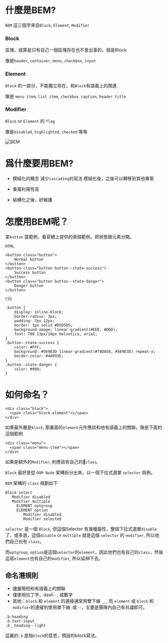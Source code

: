 
# 什麼是BEM?

`BEM` 這三個字來自`Block`, `Element`, `Modifier`

### Block

區塊，就算是只有自己一個區塊存在也不會出事的，就是Block

像是`header`, `container`, `menu`, `checkbox`, `input`

### Element

`Block` 的一部分，不能獨立存在，和`Block`有語義上的關連

像是
`menu item`, `list itme`, `checkbox caption`, `header title`

### Modifier

`Block` or `Element` 的 `flag`

像是`disabled`, `highlighted`, `checked` 等等

![BEM](./images/2018/06/bem.png)

# 爲什麼要用BEM?

* 模組化的概念
  減少`cascading`的寫法
  模組化後，之後可以轉移到其他專案

* 重複利用性高
* 結構化之後，好維護


# 怎麼用BEM呢？

拿`button` 當範例，看官網上提供的兩個範例，把狀態跟元素分開。


`HTML`

```
<button class="button">
	Normal button
</button>
<button class="button button--state-success">
	Success button
</button>
<button class="button button--state-danger">
	Danger button
</button>
```


`CSS`
```
.button {
	display: inline-block;
	border-radius: 3px;
	padding: 7px 12px;
	border: 1px solid #D5D5D5;
	background-image: linear-gradient(#EEE, #DDD);
	font: 700 13px/18px Helvetica, arial;
}
.button--state-success {
	color: #FFF;
	background: #569E3D linear-gradient(#79D858, #569E3D) repeat-x;
	border-color: #4A993E;
}
.button--state-danger {
	color: #900;
}

```


# 如何命名？

```
<div class="block">
  <span class="block-element"></span>
</div>
```

如果最外層是`block`, 那裏面的`element`元件應該和他有語義上的關聯。像是下面的這個範例

```
<div class="menu">
  <span class="menu-item"></span>
</div>
```

如果是額外的`Modifier`, 則應該有自己的`class`,


`Block` 最好是從 `DOM Node` 架構拆分出來，以一個下拉式選單 `selector` 爲例。

`BEM` 架構的 `class` 規劃如下


```
Block select
   Modifier disabled
   Modifier multiple
     ELEMENT optgroup
     ELEMENT option
        Modifier disabled
        Modifier selected
```

`selector` 是一個 `Block`, 但這個Selector 有幾種屬性，整個下拉式選單`disable`了，或多選，這個`disable` or `multiple` 就是這個 `selector` 的 `modifier`, 所以他們自己也有 `class`。

而`optgroup`, `option`是這個`selector`的`element`，因此他們也有自己的`class`，然後這寫`element`也有自己的`modifier`, 所以延伸下去。


## 命名潛規則

* 儘量簡短和有語義上的關聯
* 僅使用拉丁字，dash `-`, 或數字
* 其他：`block` 和 `element` 的連接通常用雙下線 `__`, 而 `element` 或 `block` 和 `modifier`的連接則使用單下線`_`或`--`，主要是團隊內自己有共識即可。


```
.b-heading
.b-text-input
.b__heading--light
```

這裏的`.b` 是指`block`的意思，預設的block寫法。

